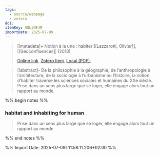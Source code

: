 ```yaml
---
tags:
  - source/webpage
  - zotero
doi: 
itemKey: RQL3NFJM
importDate: 2025-07-09
---
```

>[!metadata]+
> Notion à la une : habiter
> [[Lazzarotti, Olivier]], 
> [[Géoconfluences]] (2013)
> 
> [Online link](https://geoconfluences.ens-lyon.fr/informations-scientifiques/a-la-une/notion-a-la-une/habiter), [Zotero Item](zotero://select/library/items/RQL3NFJM), [Local (PDF)](file://C:/Users/aburg/Documents/references/zotero/storage/C9DHIUMN/_NotionHabiter.pdf), 

>[!abstract]-
>De la philosophie à la géographie, de l’anthropologie à l’architecture, de la sociologie à l’urbanisme ou l’histoire, la notion d’habiter traverse les sciences sociales et humaines du XXe siècle. Prise dans un sens plus large que se loger, elle engage alors tout un rapport au monde.

%% begin notes %%
### habitat and inhabiting for human
>Prise dans un sens plus large que se loger, elle engage alors tout un rapport au monde.

%% end notes %%

%% Import Date: 2025-07-09T11:58:11.206+02:00 %%
